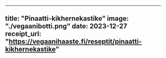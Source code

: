 
---
title: "Pinaatti-kikhernekastike"
image: "./vegaanibotti.png"
date: 2023-12-27
receipt_url: "https://vegaanihaaste.fi/reseptit/pinaatti-kikhernekastike"
---
